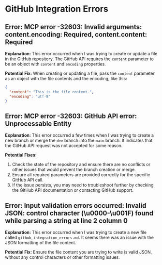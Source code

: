 # GitHub Integration Errors

## Error: MCP error -32603: Invalid arguments: content.encoding: Required, content.content: Required

**Explanation:** This error occurred when I was trying to create or update a file in the GitHub repository. The GitHub API requires the `content` parameter to be an object with `content` and `encoding` properties.

**Potential Fix:** When creating or updating a file, pass the `content` parameter as an object with the file contents and the encoding, like this:

```json
{
  "content": "This is the file content.",
  "encoding": "utf-8"
}
```

## Error: MCP error -32603: GitHub API error: Unprocessable Entity

**Explanation:** This error occurred a few times when I was trying to create a new branch or merge the `dev` branch into the `main` branch. It indicates that the GitHub API request was not accepted for some reason.

**Potential Fixes:**
1. Check the state of the repository and ensure there are no conflicts or other issues that would prevent the branch creation or merge.
2. Ensure all required parameters are provided correctly for the specific GitHub API call.
3. If the issue persists, you may need to troubleshoot further by checking the GitHub API documentation or contacting GitHub support.

## Error: Input validation errors occurred: Invalid JSON: control character (\u0000-\u001F) found while parsing a string at line 2 column 0

**Explanation:** This error occurred when I was trying to create a new file called `github_integration_errors.md`. It seems there was an issue with the JSON formatting of the file content.

**Potential Fix:** Ensure the file content you are trying to write is valid JSON, without any control characters or other formatting issues.